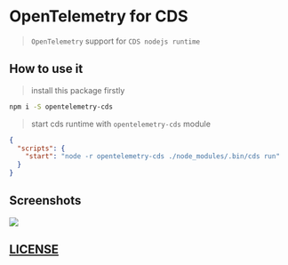 # OpenTelemetry for CDS

> `OpenTelemetry` support for `CDS nodejs runtime`

## How to use it

> install this package firstly

```bash
npm i -S opentelemetry-cds
```

> start cds runtime with `opentelemetry-cds` module

```json
{
  "scripts": {
    "start": "node -r opentelemetry-cds ./node_modules/.bin/cds run"
  }
}
```


## Screenshots


![](https://res.cloudinary.com/drxgh9gqs/image/upload/c_scale,h_654/v1655550872/%E5%B1%8F%E5%B9%95%E6%88%AA%E5%9B%BE_2022-06-18_191419_hzd0e7.png)


## [LICENSE](./LICENSE)

